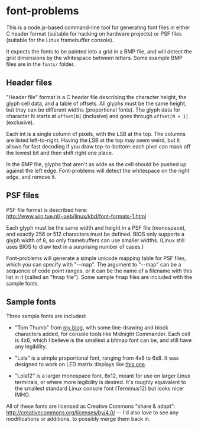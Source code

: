 font-problems
=============

This is a node.js-based command-line tool for generating font files in either C header format (suitable for hacking on hardware projects) or PSF files (suitable for the Linux framebuffer console).

It expects the fonts to be painted into a grid in a BMP file, and will detect the grid dimensions by the whitespace between letters. Some example BMP files are in the `fonts/` folder.

## Header files

"Header file" format is a C header file describing the character height, the glyph cell data, and a table of offsets. All glyphs must be the same height, but they can be different widths (proportional fonts). The glyph data for character N starts at `offset[N]` (inclusive) and goes through `offset[N + 1]` (exclusive).

Each int is a single column of pixels, with the LSB at the top. The columns are listed left-to-right. Having the LSB at the top may seem weird, but it allows for fast decoding if you draw top-to-bottom: each pixel can mask off the lowest bit and then shift right one place.

In the BMP file, glyphs that aren't as wide as the cell should be pushed up against the left edge. Font-problems will detect the whitespace on the right edge, and remove it.

## PSF files

PSF file format is described here: http://www.win.tue.nl/~aeb/linux/kbd/font-formats-1.html

Each glyph must be the same width and height in a PSF file (monospace), and exactly 256 or 512 characters must be defined. BIOS only supports a glyph width of 8, so only framebuffers can use smaller widths. (Linux still uses BIOS to draw text in a surprising number of cases.)

Font-problems will generate a simple unicode mapping table for PSF files, which you can specify with "--map". The argument to "--map" can be a sequence of code point ranges, or it can be the name of a filename with this list in it (called an "fmap file"). Some sample fmap files are included with the sample fonts.

## Sample fonts

Three sample fonts are included:

- "Tom Thumb" from [my blog](http://robey.lag.net/2010/01/23/tiny-monospace-font.html), with some line-drawing and block characters added, for console tools like Midnight Commander. Each cell is 4x6, which I believe is the smallest a bitmap font can be, and still have any legibility.

- "Lola" is a simple proportional font, ranging from 4x8 to 6x8. It was designed to work on LED matrix displays like [this one](https://learn.adafruit.com/32x16-32x32-rgb-led-matrix).

- "Lola12" is a larger monospace font, 6x12, meant for use on larger Linux terminals, or where more legibility is desired. It's roughly equivalent to the smallest standard Linux console font (Terminus12) but looks nicer IMHO.

All of these fonts are licensed as Creative Commons "share & adapt": http://creativecommons.org/licenses/by/4.0/ -- I'd also love to see any modifications or additions, to possibly merge them back in.
